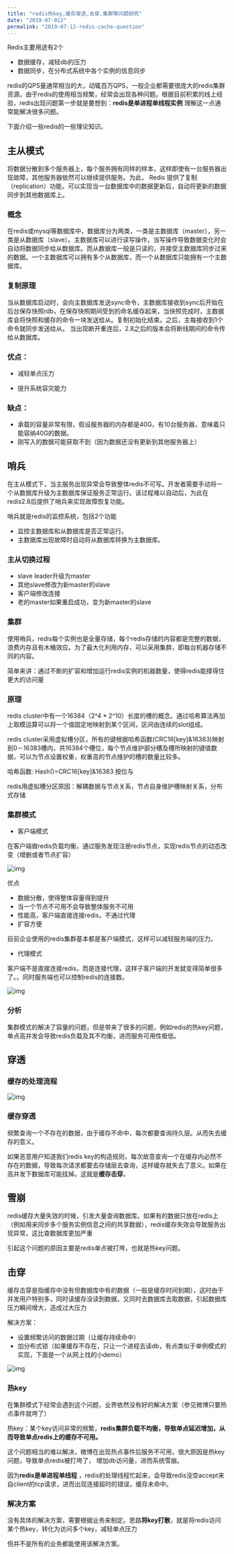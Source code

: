 ```yaml
---
title: "redis热key,缓存穿透,击穿,集群等问题研究"
date: "2019-07-012"
permalink: "2019-07-12-redis-cache-question"
---
```


Redis主要用途有2个

- 数据缓存，减轻db的压力
- 数据同步，在分布式系统中各个实例的信息同步

redis的QPS量通常相当的大，动辄百万QPS，一般企业都需要很庞大的redis集群资源。由于redis的使用相当频繁，经常会出现各种问题。根据目前积累的线上经验，redis出现问题第一步就是要想到：**redis是单进程单线程实例** 理解这一点通常能解决很多问题。

下面介绍一些redis的一些理论知识。



## 主从模式

将数据分散到多个服务器上，每个服务拥有同样的样本，这样即使有一台服务器出现故障，其他服务器依然可以继续提供服务。为此， Redis 提供了复制（replication）功能，可以实现当一台数据库中的数据更新后，自动将更新的数据同步到其他数据库上。

### 概念

在redis或mysql等数据库中，数据库分为两类，一类是主数据库（master），另一类是从数据库（slave）。主数据库可以进行读写操作，当写操作导致数据变化时会自动将数据同步给从数据库。而从数据库一般是只读的，并接受主数据库同步过来的数据。一个主数据库可以拥有多个从数据库，而一个从数据库只能拥有一个主数据库。



### 复制原理

当从数据库启动时，会向主数据库发送sync命令，主数据库接收到sync后开始在后台保存快照rdb，在保存快照期间受到的命名缓存起来，当快照完成时，主数据库会将快照和缓存的命令一块发送给从。复制初始化结束。之后，主每接收到1个命令就同步发送给从。 当出现断开重连后，2.8之后的版本会将断线期间的命令传给从数据库。



### 优点：

- 减轻单点压力

- 提升系统容灾能力

  

### 缺点：

- 承载的容量非常有限，假设服务器的内存都是40G，有10台服务器，意味着只能容纳40G的数据。
-  刚写入的数据可能获取不到（因为数据还没有更新到其他服务器上）



## 哨兵

在主从模式下，当主服务出现异常会导致整体redis不可写。开发者需要手动将一个从数据库升级为主数据库保证服务正常运行。该过程难以自动后，为此在redis2.8后提供了哨兵来实现故障恢复功能。

哨兵就是redis的监控系统，包括2个功能

- 监控主数据库和从数据库是否正常运行。 
- 主数据库出现故障时自动将从数据库转换为主数据库。 

### 主从切换过程

-  slave leader升级为master 
- 其他slave修改为新master的slave 
- 客户端修改连接 
- 老的master如果重启成功，变为新master的slave



### 集群

使用哨兵，redis每个实例也是全量存储，每个redis存储的内容都是完整的数据，浪费内存且有木桶效应。为了最大化利用内存，可以采用集群，即每台机器存储不同的内容。

简单来讲：通过不断的扩容和增加运行redis实例的机器数量，使得redis能撑得住更大的访问量



### 原理

redis cluster中有一个16384（2^4 * 2^10）长度的槽的概念。通过哈希算法再加上取模运算可以将一个值固定地映射到某个区间，区间由连续的slot组成。

redis cluster采用虚拟槽分区，所有的键根据哈希函数(CRC16[key]&16383)映射到0－16383槽内，共16384个槽位，每个节点维护部分槽及槽所映射的键值数据，可以为节点设置权重，权重高的节点维护的槽的数量比较多。

哈希函数: Hash()=CRC16[key]&16383 按位与

redis用虚拟槽分区原因：解耦数据与节点关系，节点自身维护槽映射关系，分布式存储



### 集群模式

- 客户端模式

在客户端做redis负载均衡，通过服务发现注册redis节点，实现redis节点的动态改变（增删或者节点扩容）

![img](https://i.loli.net/2019/07/12/5d27764947bf559054.png)

优点

- 数据分散，使得整体容量得到提升
- 当一个节点不可用不会导致整体服务不可用
- 性能高，客户端直接连接redis，不通过代理
- 扩容方便

目前企业使用的redis集群基本都是客户端模式，这样可以减轻服务端的压力。

- 代理模式

客户端不是直接连接redis，而是连接代理，这样子客户端的开发就变得简单很多了。。同时服务端也可以控制redis的连接数。

![img](https://i.loli.net/2019/07/12/5d27764e1a87934952.png)

### 分析

集群模式的解决了容量的问题，但是带来了很多的问题，例如redis的热key问题，单点高并发会导致redis负载及其不均衡，进而服务可用性极低。



## 穿透

### 缓存的处理流程

![img](https://i.loli.net/2019/07/12/5d277651adee639077.png)

### 缓存穿透

频繁查询一个不存在的数据，由于缓存不命中，每次都要查询持久层。从而失去缓存的意义。

如果恶意用户知道我们redis key的构造规则，每次故意查询一个在缓存内必然不存在的数据，导致每次请求都要去存储层去查询，这样缓存就失去了意义。如果在高并发下数据库可能挂掉。这就是**缓存击穿**。



## 雪崩

redis缓存大量失效的时候，引发大量查询数据库。如果有的数据只放在redis上（例如用来同步多个服务实例信息之间的共享数据），redis缓存失效会导致服务出现异常，这比查数据库更加严重

引起这个问题的原因主要是redis单点被打垮，也就是热key问题。



## 击穿

   缓存击穿是指缓存中没有但数据库中有的数据（一般是缓存时间到期），这时由于并发用户特别多，同时读缓存没读到数据，又同时去数据库去取数据，引起数据库压力瞬间增大，造成过大压力

解决方案：

- 设置频繁访问的数据过期（让缓存持续命中）
- 加分布式锁（如果缓存不存在，只让一个进程去读db，有点类似于单例模式的实现，下面是一个从网上找的小demo）

![img](https://i.loli.net/2019/07/12/5d277650ad21c42141.png)



### 热key

在集群模式下经常会遇到这个问题，业界依然没有好的解决方案（参见微博只要热点事件就垮了）

热key：某个key访问非常的频繁，**redis集群负载不均衡，导致单点延迟增加，从而导致单点redis上的缓存不可用。**

这个问题相当的难以解决，微博在出现热点事件后服务不可用，很大原因是热key问题，导致单点redis被打垮了， 增加db访问量，进而系统雪崩。

因为**redis是单进程单线程** ，redis的处理线程忙起来，会导致redis没空accept来自client的tcp请求，进而出现连接超时的错误，缓存未命中。

### 解决方案

没有具体的解决方案，需要根据业务来制定。思路**将key打散**，就是将redis访问某个热key，转化为访问多个key，减轻单点压力

但并不是所有的业务都能使用该解决方案。

